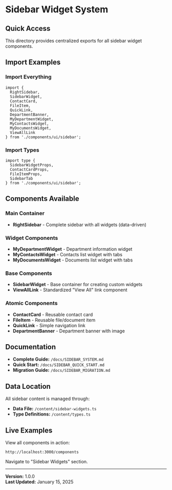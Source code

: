 # Sidebar Widget System

## Quick Access

This directory provides centralized exports for all sidebar widget components.

## Import Examples

### Import Everything

```tsx
import {
  RightSidebar,
  SidebarWidget,
  ContactCard,
  FileItem,
  QuickLink,
  DepartmentBanner,
  MyDepartmentWidget,
  MyContactsWidget,
  MyDocumentsWidget,
  ViewAllLink
} from './components/ui/sidebar';
```

### Import Types

```tsx
import type {
  SidebarWidgetProps,
  ContactCardProps,
  FileItemProps,
  SidebarTab
} from './components/ui/sidebar';
```

## Components Available

### Main Container
- **RightSidebar** - Complete sidebar with all widgets (data-driven)

### Widget Components
- **MyDepartmentWidget** - Department information widget
- **MyContactsWidget** - Contacts list widget with tabs
- **MyDocumentsWidget** - Documents list widget with tabs

### Base Components
- **SidebarWidget** - Base container for creating custom widgets
- **ViewAllLink** - Standardized "View All" link component

### Atomic Components
- **ContactCard** - Reusable contact card
- **FileItem** - Reusable file/document item
- **QuickLink** - Simple navigation link
- **DepartmentBanner** - Department banner with image

## Documentation

- **Complete Guide:** `/docs/SIDEBAR_SYSTEM.md`
- **Quick Start:** `/docs/SIDEBAR_QUICK_START.md`
- **Migration Guide:** `/docs/SIDEBAR_MIGRATION.md`

## Data Location

All sidebar content is managed through:
- **Data File:** `/content/sidebar-widgets.ts`
- **Type Definitions:** `/content/types.ts`

## Live Examples

View all components in action:
```
http://localhost:3000/components
```

Navigate to "Sidebar Widgets" section.

---

**Version:** 1.0.0  
**Last Updated:** January 15, 2025
